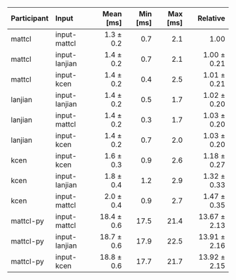 | Participant | Input | Mean [ms] | Min [ms] | Max [ms] | Relative |
|:---|:---|---:|---:|---:|---:|
| mattcl | input-mattcl | 1.3 ± 0.2 | 0.7 | 2.1 | 1.00 |
| mattcl | input-lanjian | 1.4 ± 0.2 | 0.7 | 2.1 | 1.00 ± 0.21 |
| mattcl | input-kcen | 1.4 ± 0.2 | 0.4 | 2.5 | 1.01 ± 0.21 |
| lanjian | input-lanjian | 1.4 ± 0.2 | 0.5 | 1.7 | 1.02 ± 0.20 |
| lanjian | input-mattcl | 1.4 ± 0.2 | 0.3 | 1.7 | 1.03 ± 0.20 |
| lanjian | input-kcen | 1.4 ± 0.2 | 0.7 | 2.0 | 1.03 ± 0.20 |
| kcen | input-kcen | 1.6 ± 0.3 | 0.9 | 2.6 | 1.18 ± 0.27 |
| kcen | input-lanjian | 1.8 ± 0.4 | 1.2 | 2.9 | 1.32 ± 0.33 |
| kcen | input-mattcl | 2.0 ± 0.4 | 0.9 | 2.7 | 1.47 ± 0.35 |
| mattcl-py | input-mattcl | 18.4 ± 0.6 | 17.5 | 21.4 | 13.67 ± 2.13 |
| mattcl-py | input-lanjian | 18.7 ± 0.6 | 17.9 | 22.5 | 13.91 ± 2.16 |
| mattcl-py | input-kcen | 18.8 ± 0.6 | 17.7 | 21.7 | 13.92 ± 2.15 |

